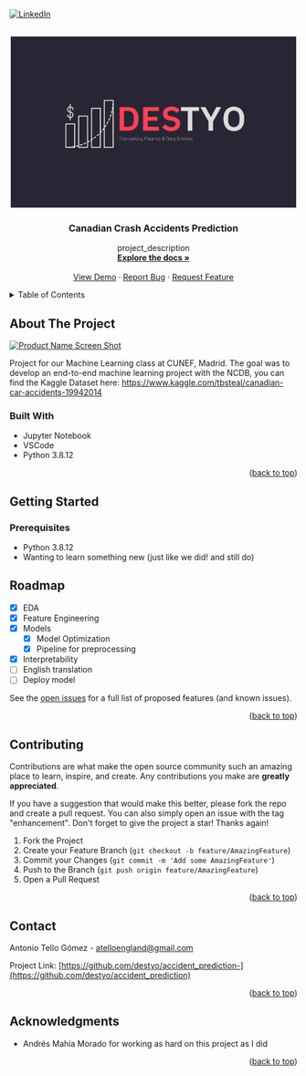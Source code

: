 [![LinkedIn][linkedin-shield]][linkedin-url]

<!-- PROJECT LOGO -->
<br />
<div align="center">
  <a href="https://github.com/destyo/accident_prediction-">
    <img src="images/logo.png" alt="Logo" width="500" height="300">
  </a>

<h3 align="center">Canadian Crash Accidents Prediction</h3>

  <p align="center">
    project_description
    <br />
    <a href="https://github.com/destyo/accident_prediction-"><strong>Explore the docs »</strong></a>
    <br />
    <br />
    <a href="https://github.com/destyo/accident_prediction-">View Demo</a>
    ·
    <a href="https://github.com/destyo/accident_prediction-">Report Bug</a>
    ·
    <a href="https://github.com/destyo/accident_prediction-">Request Feature</a>
  </p>
</div>



<!-- TABLE OF CONTENTS -->
<details>
  <summary>Table of Contents</summary>
  <ol>
    <li>
      <a href="#about-the-project">About The Project</a>
      <ul>
        <li><a href="#built-with">Built With</a></li>
      </ul>
    </li>
    <li>
      <a href="#getting-started">Getting Started</a>
      <ul>
        <li><a href="#prerequisites">Prerequisites</a></li>
      </ul>
    </li>
    <li><a href="#roadmap">Roadmap</a></li>
    <li><a href="#contributing">Contributing</a></li>
    <li><a href="#contact">Contact</a></li>
    <li><a href="#acknowledgments">Acknowledgments</a></li>
  </ol>
</details>



<!-- ABOUT THE PROJECT -->
## About The Project

[![Product Name Screen Shot][product-screenshot]](https://example.com)

Project for our Machine Learning class at CUNEF, Madrid.
The goal was to develop  an end-to-end machine learning project with the NCDB, you can find the Kaggle Dataset here: https://www.kaggle.com/tbsteal/canadian-car-accidents-19942014
### Built With

* []() Jupyter Notebook
* []() VSCode
* []() Python 3.8.12

<p align="right">(<a href="#top">back to top</a>)</p>



<!-- GETTING STARTED -->
## Getting Started



### Prerequisites

* Python 3.8.12
* Wanting to learn something new (just like we did! and still do)

<!-- ROADMAP -->
## Roadmap

- [X] EDA
- [X] Feature Engineering
- [X] Models
    - [X] Model Optimization
    - [X] Pipeline for preprocessing
- [X] Interpretability
- [ ] English translation
- [ ] Deploy model 

See the [open issues](https://github.com/destyo/accident_prediction-/issues) for a full list of proposed features (and known issues).

<p align="right">(<a href="#top">back to top</a>)</p>

<!-- CONTRIBUTING -->
## Contributing

Contributions are what make the open source community such an amazing place to learn, inspire, and create. Any contributions you make are **greatly appreciated**.

If you have a suggestion that would make this better, please fork the repo and create a pull request. You can also simply open an issue with the tag "enhancement".
Don't forget to give the project a star! Thanks again!

1. Fork the Project
2. Create your Feature Branch (`git checkout -b feature/AmazingFeature`)
3. Commit your Changes (`git commit -m 'Add some AmazingFeature'`)
4. Push to the Branch (`git push origin feature/AmazingFeature`)
5. Open a Pull Request

<p align="right">(<a href="#top">back to top</a>)</p>

<!-- CONTACT -->
## Contact

Antonio Tello Gómez - atelloengland@gmail.com

Project Link: [https://github.com/destyo/accident_prediction-](https://github.com/destyo/accident_prediction)

<p align="right">(<a href="#top">back to top</a>)</p>



<!-- ACKNOWLEDGMENTS -->
## Acknowledgments

* []()Andrés Mahía Morado for working as hard on this project as I did
<p align="right">(<a href="#top">back to top</a>)</p>



<!-- MARKDOWN LINKS & IMAGES -->
<!-- https://www.markdownguide.org/basic-syntax/#reference-style-links -->
[contributors-shield]: https://img.shields.io/github/contributors/AMM53/ProyectoML.svg?style=for-the-badge
[contributors-url]: https://github.com/AMM53/ProyectoML/graphs/contributors
[forks-shield]: https://img.shields.io/github/forks/AMM53/ProyectoML.svg?style=for-the-badge
[forks-url]: https://github.com/AMM53/ProyectoML/network/members
[stars-shield]: https://img.shields.io/github/stars/AMM53/ProyectoML.svg?style=for-the-badge
[stars-url]: https://github.com/AMM53/ProyectoML/stargazers
[issues-shield]: https://img.shields.io/github/issues/AMM53/ProyectoML.svg?style=for-the-badge
[issues-url]: https://github.com/AMM53/ProyectoML/issues
[license-shield]: https://img.shields.io/github/license/AMM53/ProyectoML.svg?style=for-the-badge
[license-url]: https://github.com/AMM53/ProyectoML/blob/master/LICENSE.txt
[linkedin-shield]: https://img.shields.io/badge/-LinkedIn-black.svg?style=for-the-badge&logo=linkedin&colorB=555
[linkedin-url]: https://www.linkedin.com/in/antonio-tello-gomez
[product-screenshot]: https://www.ctvnews.ca/polopoly_fs/1.4697281.1574439412!/httpImage/image.png_gen/derivatives/landscape_960/image.png

